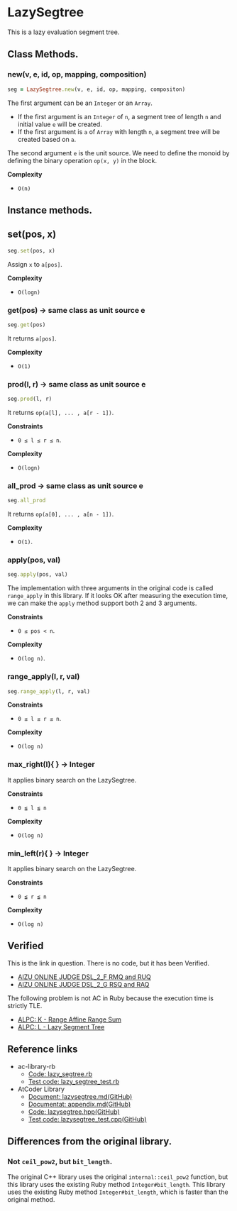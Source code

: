 # LazySegtree

This is a lazy evaluation segment tree.

## Class Methods.

### new(v, e, id, op, mapping, composition)

```ruby
seg = LazySegtree.new(v, e, id, op, mapping, compositon)
```

The first argument can be an `Integer` or an `Array`.

- If the first argument is an `Integer` of `n`, a segment tree of length `n` and initial value `e` will be created.
- If the first argument is `a` of `Array` with length `n`, a segment tree will be created based on `a`.

The second argument `e` is the unit source. We need to define the monoid by defining the binary operation `op(x, y)` in the block.

**Complexity**

- `O(n)`

## Instance methods.

## set(pos, x)

```ruby
seg.set(pos, x)
```

Assign `x` to `a[pos]`.

**Complexity**

-  `O(logn)`

### get(pos) -> same class as unit source e

```ruby
seg.get(pos)
```

It returns `a[pos]`.

**Complexity**

- `O(1)`

### prod(l, r) -> same class as unit source e

```ruby
seg.prod(l, r)
```

It returns `op(a[l], ... , a[r - 1])`.

**Constraints**

- `0 ≤ l ≤ r ≤ n`.

**Complexity**

- `O(logn)`

### all_prod -> same class as unit source e

```ruby
seg.all_prod
```

It returns `op(a[0], ... , a[n - 1])`.

**Complexity**

- `O(1)`.

### apply(pos, val)

```ruby
seg.apply(pos, val)
```

The implementation with three arguments in the original code is called `range_apply` in this library. If it looks OK after measuring the execution time, we can make the `apply` method support both 2 and 3 arguments.

**Constraints**

- `0 ≤ pos < n`.

**Complexity**

- `O(log n)`.

### range_apply(l, r, val)

```ruby
seg.range_apply(l, r, val)
```

**Constraints**

- `0 ≤ l ≤ r ≤ n`.

**Complexity**

- `O(log n)`

### max_right(l){  } -> Integer

It applies binary search on the LazySegtree.

**Constraints**

- `0 ≦ l ≦ n`

**Complexity**

- `O(log n)`

### min_left(r){  } -> Integer

It applies binary search on the LazySegtree.

**Constraints**

- `0 ≦ r ≦ n`

**Complexity**

- `O(log n)`

## Verified

This is the link in question. There is no code, but it has been Verified.
- [AIZU ONLINE JUDGE DSL\_2\_F RMQ and RUQ](http://judge.u-aizu.ac.jp/onlinejudge/description.jsp?id=DSL_2_F)
- [AIZU ONLINE JUDGE DSL\_2\_G RSQ and RAQ](http://judge.u-aizu.ac.jp/onlinejudge/description.jsp?id=DSL_2_G)

The following problem is not AC in Ruby because the execution time is strictly TLE.
- [ALPC: K - Range Affine Range Sum](https://atcoder.jp/contests/practice2/tasks/practice2_k)
- [ALPC: L - Lazy Segment Tree](https://atcoder.jp/contests/practice2/tasks/practice2_l)

## Reference links

- ac-library-rb
  - [Code: lazy_segtree.rb](https://github.com/universato/ac-library-rb/blob/master/lib/lazy_segtree.rb)
  - [Test code: lazy_segtree_test.rb](https://github.com/universato/ac-library-rb/blob/master/test/lazy_segtree_test.rb)
- AtCoder Library
  - [Document: lazysegtree.md(GitHub)](https://github.com/atcoder/ac-library/blob/master/document_en/lazysegtree.md)
  - [Documentat: appendix.md(GitHub)](https://github.com/atcoder/ac-library/blob/master/document_en/appendix.md)
  - [Code: lazysegtree.hpp(GitHub)](https://github.com/atcoder/ac-library/blob/master/atcoder/lazysegtree.hpp)
  - [Test code: lazysegtree_test.cpp(GitHub)](https://github.com/atcoder/ac-library/blob/master/test/unittest/lazysegtree_test.cpp )

## Differences from the original library.

### Not `ceil_pow2`, but `bit_length`.

The original C++ library uses the original `internal::ceil_pow2` function, but this library uses the existing Ruby method `Integer#bit_length`. This library uses the existing Ruby method `Integer#bit_length`, which is faster than the original method.
